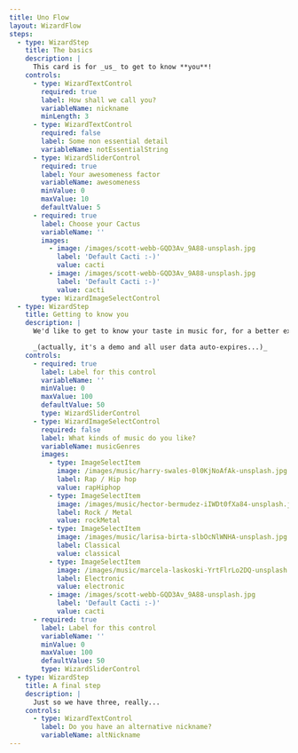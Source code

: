 ```yaml
---
title: Uno Flow
layout: WizardFlow
steps:
  - type: WizardStep
    title: The basics
    description: |
      This card is for _us_ to get to know **you**!
    controls:
      - type: WizardTextControl
        required: true
        label: How shall we call you?
        variableName: nickname
        minLength: 3
      - type: WizardTextControl
        required: false
        label: Some non essential detail
        variableName: notEssentialString
      - type: WizardSliderControl
        required: true
        label: Your awesomeness factor
        variableName: awesomeness
        minValue: 0
        maxValue: 10
        defaultValue: 5
      - required: true
        label: Choose your Cactus
        variableName: ''
        images:
          - image: /images/scott-webb-GQD3Av_9A88-unsplash.jpg
            label: 'Default Cacti :-)'
            value: cacti
          - image: /images/scott-webb-GQD3Av_9A88-unsplash.jpg
            label: 'Default Cacti :-)'
            value: cacti
        type: WizardImageSelectControl
  - type: WizardStep
    title: Getting to know you
    description: |
      We'd like to get to know your taste in music for, for a better experience.

      _(actually, it's a demo and all user data auto-expires...)_
    controls:
      - required: true
        label: Label for this control
        variableName: ''
        minValue: 0
        maxValue: 100
        defaultValue: 50
        type: WizardSliderControl
      - type: WizardImageSelectControl
        required: false
        label: What kinds of music do you like?
        variableName: musicGenres
        images:
          - type: ImageSelectItem
            image: /images/music/harry-swales-0l0KjNoAfAk-unsplash.jpg
            label: Rap / Hip hop
            value: rapHiphop
          - type: ImageSelectItem
            image: /images/music/hector-bermudez-iIWDt0fXa84-unsplash.jpg
            label: Rock / Metal
            value: rockMetal
          - type: ImageSelectItem
            image: /images/music/larisa-birta-slbOcNlWNHA-unsplash.jpg
            label: Classical
            value: classical
          - type: ImageSelectItem
            image: /images/music/marcela-laskoski-YrtFlrLo2DQ-unsplash.jpg
            label: Electronic
            value: electronic
          - image: /images/scott-webb-GQD3Av_9A88-unsplash.jpg
            label: 'Default Cacti :-)'
            value: cacti
      - required: true
        label: Label for this control
        variableName: ''
        minValue: 0
        maxValue: 100
        defaultValue: 50
        type: WizardSliderControl
  - type: WizardStep
    title: A final step
    description: |
      Just so we have three, really...
    controls:
      - type: WizardTextControl
        label: Do you have an alternative nickname?
        variableName: altNickname
---
```

